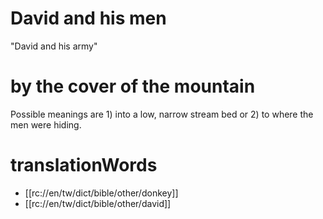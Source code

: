 # David and his men

"David and his army"

# by the cover of the mountain

Possible meanings are 1) into a low, narrow stream bed or 2) to where the men were hiding.

# translationWords

* [[rc://en/tw/dict/bible/other/donkey]]
* [[rc://en/tw/dict/bible/other/david]]